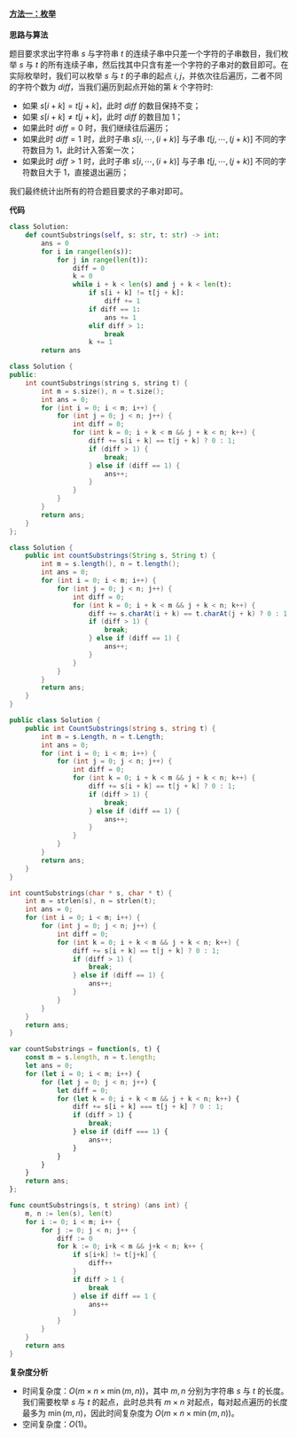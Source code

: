 ﻿#### [方法一：枚举](https://leetcode.cn/problems/count-substrings-that-differ-by-one-character/solutions/2192088/tong-ji-zhi-chai-yi-ge-zi-fu-de-zi-chuan-z8xi/)

**思路与算法**

题目要求求出字符串 $s$ 与字符串 $t$ 的连续子串中只差一个字符的子串数目，我们枚举 $s$ 与 $t$ 的所有连续子串，然后找其中只含有差一个字符的子串对的数目即可。在实际枚举时，我们可以枚举 $s$ 与 $t$ 的子串的起点 $i,j$，并依次往后遍历，二者不同的字符个数为 $diff$，当我们遍历到起点开始的第 $k$ 个字符时:

-   如果 $s[i + k] = t[j + k]$，此时 $diff$ 的数目保持不变；
-   如果 $s[i + k] \neq t[j + k]$，此时 $diff$ 的数目加 $1$；
-   如果此时 $diff = 0$ 时，我们继续往后遍历；
-   如果此时 $diff = 1$ 时，此时子串 $s[i, \cdots,(i + k)]$ 与子串 $t[j, \cdots,(j + k)]$ 不同的字符数目为 $1$，此时计入答案一次；
-   如果此时 $diff > 1$ 时，此时子串 $s[i, \cdots,(i + k)]$ 与子串 $t[j, \cdots,(j + k)]$ 不同的字符数目大于 $1$，直接退出遍历；

我们最终统计出所有的符合题目要求的子串对即可。

**代码**

```python
class Solution:
    def countSubstrings(self, s: str, t: str) -> int:
        ans = 0
        for i in range(len(s)):
            for j in range(len(t)):
                diff = 0
                k = 0
                while i + k < len(s) and j + k < len(t):
                    if s[i + k] != t[j + k]:
                        diff += 1
                    if diff == 1:
                        ans += 1
                    elif diff > 1:
                        break
                    k += 1
        return ans
```

```cpp
class Solution {
public:
    int countSubstrings(string s, string t) {
        int m = s.size(), n = t.size();
        int ans = 0;
        for (int i = 0; i < m; i++) {
            for (int j = 0; j < n; j++) {
                int diff = 0;
                for (int k = 0; i + k < m && j + k < n; k++) {
                    diff += s[i + k] == t[j + k] ? 0 : 1;
                    if (diff > 1) {
                        break;
                    } else if (diff == 1) {
                        ans++;
                    }
                }
            }
        }
        return ans;
    }
};
```

```java
class Solution {
    public int countSubstrings(String s, String t) {
        int m = s.length(), n = t.length();
        int ans = 0;
        for (int i = 0; i < m; i++) {
            for (int j = 0; j < n; j++) {
                int diff = 0;
                for (int k = 0; i + k < m && j + k < n; k++) {
                    diff += s.charAt(i + k) == t.charAt(j + k) ? 0 : 1;
                    if (diff > 1) {
                        break;
                    } else if (diff == 1) {
                        ans++;
                    }
                }
            }
        }
        return ans;
    }
}
```

```csharp
public class Solution {
    public int CountSubstrings(string s, string t) {
        int m = s.Length, n = t.Length;
        int ans = 0;
        for (int i = 0; i < m; i++) {
            for (int j = 0; j < n; j++) {
                int diff = 0;
                for (int k = 0; i + k < m && j + k < n; k++) {
                    diff += s[i + k] == t[j + k] ? 0 : 1;
                    if (diff > 1) {
                        break;
                    } else if (diff == 1) {
                        ans++;
                    }
                }
            }
        }
        return ans;
    }
}
```

```c
int countSubstrings(char * s, char * t) {
    int m = strlen(s), n = strlen(t);
    int ans = 0;
    for (int i = 0; i < m; i++) {
        for (int j = 0; j < n; j++) {
            int diff = 0;
            for (int k = 0; i + k < m && j + k < n; k++) {
                diff += s[i + k] == t[j + k] ? 0 : 1;
                if (diff > 1) {
                    break;
                } else if (diff == 1) {
                    ans++;
                }
            }
        }
    }
    return ans;
}
```

```javascript
var countSubstrings = function(s, t) {
    const m = s.length, n = t.length;
    let ans = 0;
    for (let i = 0; i < m; i++) {
        for (let j = 0; j < n; j++) {
            let diff = 0;
            for (let k = 0; i + k < m && j + k < n; k++) {
                diff += s[i + k] === t[j + k] ? 0 : 1;
                if (diff > 1) {
                    break;
                } else if (diff === 1) {
                    ans++;
                }
            }
        }
    }
    return ans;
};
```

```go
func countSubstrings(s, t string) (ans int) {
    m, n := len(s), len(t)
    for i := 0; i < m; i++ {
        for j := 0; j < n; j++ {
            diff := 0
            for k := 0; i+k < m && j+k < n; k++ {
                if s[i+k] != t[j+k] {
                    diff++
                }
                if diff > 1 {
                    break
                } else if diff == 1 {
                    ans++
                }
            }
        }
    }
    return ans
}
```

**复杂度分析**

-   时间复杂度：$O(m \times n \times \min(m,n))$，其中 $m,n$ 分别为字符串 $s$ 与 $t$ 的长度。我们需要枚举 $s$ 与 $t$ 的起点，此时总共有 $m \times n$ 对起点，每对起点遍历的长度最多为 $\min(m,n)$，因此时间复杂度为 $O(m \times n \times \min(m,n))$。
-   空间复杂度：$O(1)$。
